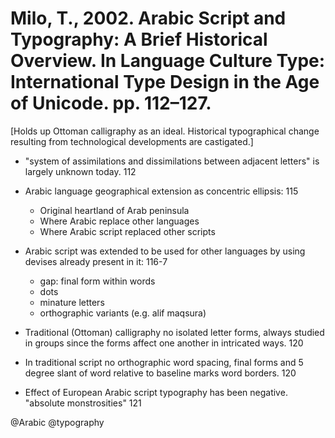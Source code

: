 # Milo, T., 2002. Arabic Script and Typography: A Brief Historical Overview. In Language Culture Type: International Type Design in the Age of Unicode. pp. 112–127.

[Holds up Ottoman calligraphy as an ideal. Historical typographical change resulting from technological developments are castigated.]

- "system of assimilations and dissimilations between adjacent letters" is largely unknown today. 112

- Arabic language geographical extension as concentric ellipsis: 115
    - Original heartland of Arab peninsula
    - Where Arabic replace other languages
    - Where Arabic script replaced other scripts

- Arabic script was extended to be used for other languages by using devises already present in it: 116-7
   - gap: final form within words
   - dots
   - minature letters
   - orthographic variants (e.g. alif maqsura)

- Traditional (Ottoman) calligraphy no isolated letter forms, always studied in groups since the forms affect one another in intricated ways. 120

- In traditional script no orthographic word spacing, final forms and 5 degree slant of word relative to baseline marks word borders. 120

- Effect of European Arabic script typography has been negative. "absolute monstrosities" 121

@Arabic
@typography
